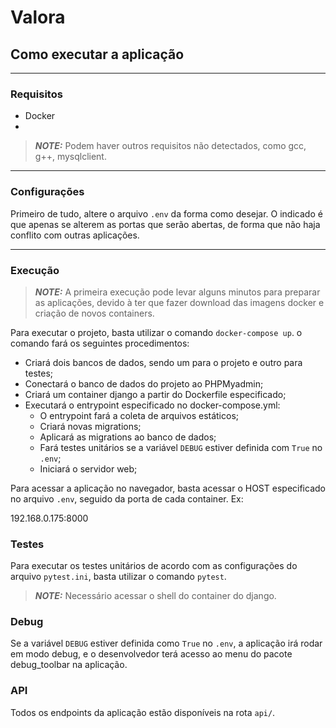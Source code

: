 # **Valora**
## **Como executar a aplicação**

---

### **Requisitos**

* Docker
* 

> **_NOTE:_**  Podem haver outros requisitos não detectados, como gcc, g++, mysqlclient.

---
### **Configurações**

Primeiro de tudo, altere o arquivo `.env` da forma como desejar. O indicado é que apenas se alterem as portas que serão abertas, de forma que não haja conflito com outras aplicações.

---
### **Execução**

> **_NOTE:_**  A primeira execução pode levar alguns minutos para preparar as aplicações, devido à ter que fazer download das imagens docker e criação de novos containers.

Para executar o projeto, basta utilizar o comando `docker-compose up`.
o comando fará os seguintes procedimentos:

* Criará dois bancos de dados, sendo um para o projeto e outro para testes;
* Conectará o banco de dados do projeto ao PHPMyadmin;
* Criará um container django a partir do Dockerfile especificado;
* Executará o entrypoint especificado no docker-compose.yml:
  * O entrypoint fará a coleta de arquivos estáticos;
  * Criará novas migrations;
  * Aplicará as migrations ao banco de dados;
  * Fará testes unitários se a variável `DEBUG` estiver definida com `True` no `.env`;
  * Iniciará o servidor web;


Para acessar a aplicação no navegador, basta acessar o HOST especificado no arquivo `.env`, seguido da porta de cada container. Ex:

192.168.0.175:8000

### **Testes**

Para executar os testes unitários de acordo com as configurações do arquivo `pytest.ini`, basta utilizar o comando `pytest`.

> **_NOTE:_**  Necessário acessar o shell do container do django.

### **Debug**

Se a variável `DEBUG` estiver definida como `True` no `.env`, a aplicação irá rodar em modo debug, e o desenvolvedor terá acesso ao menu do pacote debug_toolbar na aplicação.

### **API**

Todos os endpoints da aplicação estão disponíveis na rota `api/`.